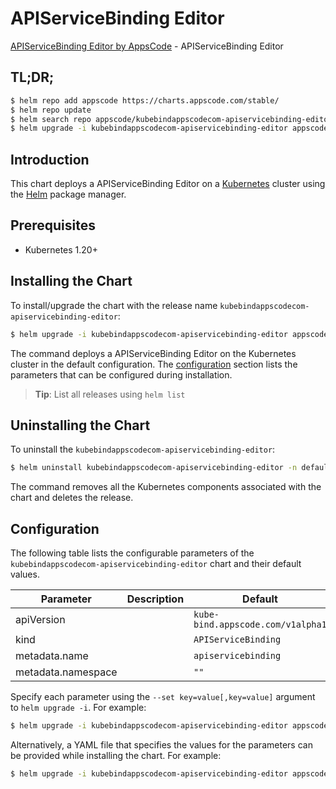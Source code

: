 # APIServiceBinding Editor

[APIServiceBinding Editor by AppsCode](https://appscode.com) - APIServiceBinding Editor

## TL;DR;

```bash
$ helm repo add appscode https://charts.appscode.com/stable/
$ helm repo update
$ helm search repo appscode/kubebindappscodecom-apiservicebinding-editor --version=v0.14.0
$ helm upgrade -i kubebindappscodecom-apiservicebinding-editor appscode/kubebindappscodecom-apiservicebinding-editor -n default --create-namespace --version=v0.14.0
```

## Introduction

This chart deploys a APIServiceBinding Editor on a [Kubernetes](http://kubernetes.io) cluster using the [Helm](https://helm.sh) package manager.

## Prerequisites

- Kubernetes 1.20+

## Installing the Chart

To install/upgrade the chart with the release name `kubebindappscodecom-apiservicebinding-editor`:

```bash
$ helm upgrade -i kubebindappscodecom-apiservicebinding-editor appscode/kubebindappscodecom-apiservicebinding-editor -n default --create-namespace --version=v0.14.0
```

The command deploys a APIServiceBinding Editor on the Kubernetes cluster in the default configuration. The [configuration](#configuration) section lists the parameters that can be configured during installation.

> **Tip**: List all releases using `helm list`

## Uninstalling the Chart

To uninstall the `kubebindappscodecom-apiservicebinding-editor`:

```bash
$ helm uninstall kubebindappscodecom-apiservicebinding-editor -n default
```

The command removes all the Kubernetes components associated with the chart and deletes the release.

## Configuration

The following table lists the configurable parameters of the `kubebindappscodecom-apiservicebinding-editor` chart and their default values.

|     Parameter      | Description |                   Default                    |
|--------------------|-------------|----------------------------------------------|
| apiVersion         |             | <code>kube-bind.appscode.com/v1alpha1</code> |
| kind               |             | <code>APIServiceBinding</code>               |
| metadata.name      |             | <code>apiservicebinding</code>               |
| metadata.namespace |             | <code>""</code>                              |


Specify each parameter using the `--set key=value[,key=value]` argument to `helm upgrade -i`. For example:

```bash
$ helm upgrade -i kubebindappscodecom-apiservicebinding-editor appscode/kubebindappscodecom-apiservicebinding-editor -n default --create-namespace --version=v0.14.0 --set apiVersion=kube-bind.appscode.com/v1alpha1
```

Alternatively, a YAML file that specifies the values for the parameters can be provided while
installing the chart. For example:

```bash
$ helm upgrade -i kubebindappscodecom-apiservicebinding-editor appscode/kubebindappscodecom-apiservicebinding-editor -n default --create-namespace --version=v0.14.0 --values values.yaml
```
